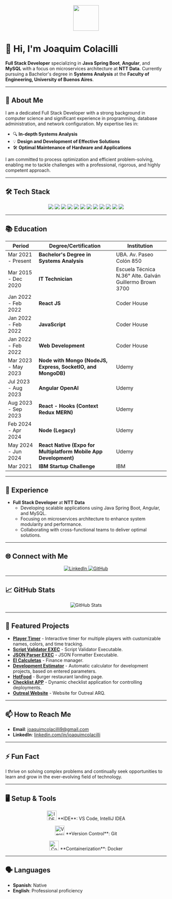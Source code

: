 <p align="center">
  <img src="https://user-images.githubusercontent.com/86859074/147394367-8ae27a25-e206-41e2-9ecf-7564b8d1b4bf.gif" width="80">
</p>

# 👋 Hi, I'm Joaquim Colacilli

**Full Stack Developer** specializing in **Java Spring Boot**, **Angular**, and **MySQL** with a focus on microservices architecture at **NTT Data**. Currently pursuing a Bachelor's degree in **Systems Analysis** at the **Faculty of Engineering, University of Buenos Aires**.

---

## 🚀 About Me

I am a dedicated Full Stack Developer with a strong background in computer science and significant experience in programming, database administration, and network configuration. My expertise lies in:

- 🔍 **In-depth Systems Analysis**
- 💡 **Design and Development of Effective Solutions**
- 🛠️ **Optimal Maintenance of Hardware and Applications**

I am committed to process optimization and efficient problem-solving, enabling me to tackle challenges with a professional, rigorous, and highly competent approach.

---

## 🛠️ Tech Stack

<p align="center">
  <img src="https://img.shields.io/badge/Java-ED8B00?style=for-the-badge&logo=java&logoColor=white">
  <img src="https://img.shields.io/badge/Spring%20Boot-6DB33F?style=for-the-badge&logo=spring&logoColor=white">
  <img src="https://img.shields.io/badge/Angular-DD0031?style=for-the-badge&logo=angular&logoColor=white">
  <img src="https://img.shields.io/badge/React-61DAFB?style=for-the-badge&logo=react&logoColor=black">
  <img src="https://img.shields.io/badge/Node.js-339933?style=for-the-badge&logo=nodedotjs&logoColor=white">
  <img src="https://img.shields.io/badge/NestJS-E0234E?style=for-the-badge&logo=nestjs&logoColor=white">
  <img src="https://img.shields.io/badge/Next.js-000000?style=for-the-badge&logo=nextdotjs&logoColor=white">
  <img src="https://img.shields.io/badge/MySQL-4479A1?style=for-the-badge&logo=mysql&logoColor=white">
  <img src="https://img.shields.io/badge/MongoDB-4EA94B?style=for-the-badge&logo=mongodb&logoColor=white">
  <img src="https://img.shields.io/badge/Firebase-FFCA28?style=for-the-badge&logo=firebase&logoColor=black">
  <img src="https://img.shields.io/badge/Docker-2496ED?style=for-the-badge&logo=docker&logoColor=white">
  <img src="https://img.shields.io/badge/TailwindCSS-38B2AC?style=for-the-badge&logo=tailwind-css&logoColor=white">
</p>

---

## 📚 Education

| Period            | Degree/Certification                                                   | Institution                               |
|-------------------|-------------------------------------------------------------------------|-------------------------------------------|
| Mar 2021 - Present| **Bachelor's Degree in Systems Analysis**                              | UBA. Av. Paseo Colón 850                  |
| Mar 2015 - Dec 2020| **IT Technician**                                                     | Escuela Técnica N.36° Alte. Galván Guillermo Brown 3700 |
| Jan 2022 - Feb 2022 | **React JS**                                                        | Coder House                               |
| Jan 2022 - Feb 2022 | **JavaScript**                                                      | Coder House                               |
| Jan 2022 - Feb 2022 | **Web Development**                                                 | Coder House                               |
| Mar 2023 - May 2023 | **Node with Mongo (NodeJS, Express, SocketIO, and MongoDB)**         | Udemy                                     |
| Jul 2023 - Aug 2023 | **Angular OpenAI**                                                  | Udemy                                     |
| Aug 2023 - Sep 2023 | **React - Hooks (Context Redux MERN)**                               | Udemy                                     |
| Feb 2024 - Apr 2024 | **Node (Legacy)**                                                   | Udemy                                     |
| May 2024 - Jun 2024 | **React Native (Expo for Multiplatform Mobile App Development)**     | Udemy                                     |
| Mar 2021           | **IBM Startup Challenge**                                            | IBM                                       |

---

## 💼 Experience

- **Full Stack Developer** at **NTT Data**
  - Developing scalable applications using Java Spring Boot, Angular, and MySQL.
  - Focusing on microservices architecture to enhance system modularity and performance.
  - Collaborating with cross-functional teams to deliver optimal solutions.

---

## 🌐 Connect with Me

<p align="center">
  <a href="https://www.linkedin.com/in/joaquim-colacilli/">
    <img src="https://img.shields.io/badge/LinkedIn-joaquimcolacilli-blue?style=for-the-badge&logo=linkedin" alt="LinkedIn">
  </a>
  <a href="https://github.com/JoaquimColacilli">
    <img src="https://img.shields.io/badge/GitHub-JoaquimColacilli-181717?style=for-the-badge&logo=github" alt="GitHub">
  </a>
</p>

---

## 📈 GitHub Stats

<p align="center">
  <img src="https://github-readme-stats.vercel.app/api?username=JoaquimColacilli&show_icons=true&theme=radical" alt="GitHub Stats">
</p>

---

## 📁 Featured Projects

- [**Player Timer**](https://joaquimcolacilli.github.io/playertimer/) - Interactive timer for multiple players with customizable names, colors, and time tracking.
- [**Script Validator EXEC**](https://github.com/JoaquimColacilli/script-validator) - Script Validator Executable.
- [**JSON Parser EXEC**](https://github.com/JoaquimColacilli/json-parser-exec) - JSON Formatter Executable.
- [**El Calculetas**](https://github.com/JoaquimColacilli/el-calculetas) - Finance manager.
- [**Development Estimator**](https://github.com/JoaquimColacilli/estimador-desarrollo) - Automatic calculator for development projects, based on entered parameters.
- [**HotFood**](https://github.com/JoaquimColacilli/hotfood) - Burger restaurant landing page.
- [**Checklist APP**](https://github.com/JoaquimColacilli/checklistwf3) - Dynamic checklist application for controlling deployments.
- [**Outreal Website**](https://github.com/JoaquimColacilli/outreal) - Website for Outreal ARQ.

---

## 📫 How to Reach Me

- **Email**: [joaquimcolacilli9@gmail.com](mailto:joaquimcolacilli9@gmail.com)
- **LinkedIn**: [linkedin.com/in/joaquimcolacilli](https://www.linkedin.com/in/joaquim-colacilli/)

---

## ⚡ Fun Fact

I thrive on solving complex problems and continually seek opportunities to learn and grow in the ever-evolving field of technology.

---

## 🖥️ Setup & Tools

<p align="center">
  <img src="https://media.giphy.com/media/IdyAQJVN2kVPNUrojM/giphy.gif" width="30" alt="IDE"> **IDE**: VS Code, IntelliJ IDEA
</p>
<p align="center">
  <img src="https://media.giphy.com/media/LMcB8XospGZO8UQq87/giphy.gif" width="30" alt="Version Control"> **Version Control**: Git
</p>
<p align="center">
  <img src="https://media.giphy.com/media/fsEaZldNC8A1PJ3mwp/giphy.gif" width="30" alt="Containerization"> **Containerization**: Docker
</p>

---

## 🗣️ Languages

- **Spanish**: Native
- **English**: Professional proficiency
